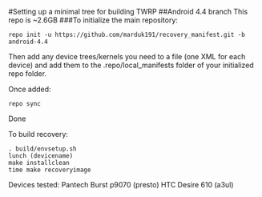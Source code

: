 #Setting up a minimal tree for building TWRP
##Android 4.4 branch
This repo is ~2.6GB
###To initialize the main repository:

````
repo init -u https://github.com/marduk191/recovery_manifest.git -b android-4.4
````
Then add any device trees/kernels you need to a file (one XML for each device) and add them to the .repo/local_manifests folder of your initialized repo folder.

Once added:
````
repo sync
````
Done

To build recovery:
````
. build/envsetup.sh
lunch (devicename)
make installclean
time make recoveryimage
````


Devices tested:
Pantech Burst p9070 (presto)
HTC Desire 610 (a3ul)

